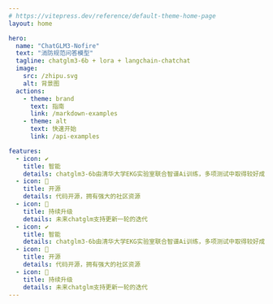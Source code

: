 ```yaml
---
# https://vitepress.dev/reference/default-theme-home-page
layout: home

hero:
  name: "ChatGLM3-Nofire"
  text: "消防规范问答模型"
  tagline: chatglm3-6b + lora + langchain-chatchat
  image:
    src: /zhipu.svg
    alt: 背景图
  actions:
    - theme: brand
      text: 指南
      link: /markdown-examples
    - theme: alt
      text: 快速开始
      link: /api-examples

features:
  - icon: ✔
    title: 智能
    details: chatglm3-6b由清华大学EKG实验室联合智谱Ai训练，多项测试中取得较好成绩
  - icon: 👏
    title: 开源
    details: 代码开源，拥有强大的社区资源
  - icon: 🎉
    title: 持续升级
    details: 未来chatglm支持更新一轮的迭代
  - icon: ✔
    title: 智能
    details: chatglm3-6b由清华大学EKG实验室联合智谱Ai训练，多项测试中取得较好成绩
  - icon: 👏
    title: 开源
    details: 代码开源，拥有强大的社区资源
  - icon: 🎉
    title: 持续升级
    details: 未来chatglm支持更新一轮的迭代
---
```


